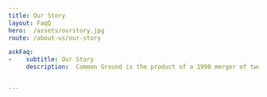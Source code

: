 ```yaml
---
title: Our Story  
layout: FaqQ
hero:  /assets/ourstory.jpg
route: /about-us/our-story

askFaq:
-    subtitle: Our Story
     description:  Common Ground is the product of a 1998 merger of two agencies    , Common Ground and The Sanctuary, Inc., that had served Oakland County since     the early 1970s. The merger allowed those in the community experiencing a cris    is a single source of help. The unified approach to meeting community needs en    abled both organizations to expand their services significantly. Common Ground     was founded in 1971 by a group of students, parents and community leaders who     were concerned about an increase in substance abuse and suicide among young p    eople. United Community Services volunteers began The Sanctuary, Inc. in respo    nse to the growing number of runaway youth in Oakland County. The residential     counseling program for runaway and homeless youth, ages 10-17, opened in 1974.     The program offered youth two weeks in which to resolve the conflicts that le    d them to leave home. Today, Common Ground is a 24-hour crisis services agency     dedicated to helping youths, adults and families in crisis. Through its crisi    s line and in person, Common Ground provides professional and compassionate se    rvice to more than 80,000 people a year.


---
```

